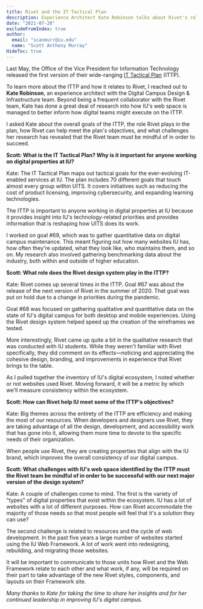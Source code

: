 ```yaml
---
title: Rivet and the IT Tactical Plan
description: Experience Architect Kate Robinson talks about Rivet's role in the IT Tactical Plan.
date: "2021-07-28"
excludeFromIndex: true
author:
  email: "scanmurr@iu.edu"
  name: "Scott Anthony Murray"
HideToc: true
---
```


Last May, the Office of the Vice President for Information Technology released the first version of their wide-ranging [IT Tactical Plan](https://assets.uits.iu.edu/pdf/VPIT-Tactical-Plan-May-2020.pdf) (ITTP).

To learn more about the ITTP and how it relates to Rivet, I reached out to **Kate Robinson**, an experience architect with the Digital Campus Design & Infrastructure team. Beyond being a frequent collaborator with the Rivet team, Kate has done a great deal of research into how IU's web space is managed to better inform how digital teams might execute on the ITTP.

I asked Kate about the overall goals of the ITTP, the role Rivet plays in the plan, how Rivet can help meet the plan's objectives, and what challenges her research has revealed that the Rivet team must be mindful of in order to succeed.

**Scott: What is the IT Tactical Plan? Why is it important for anyone working on digital properties at IU?**

Kate: The IT Tactical Plan maps out tactical goals for the ever-evolving IT-enabled services at IU. The plan includes 70 different goals that touch almost every group within UITS. It covers initiatives such as reducing the cost of product licensing, improving cybersecurity, and expanding learning technologies.  

The ITTP is important to anyone working in digital properties at IU because it provides insight into IU's technology-related priorities and provides information that is reshaping how UITS does its work. 

I worked on goal #69, which was to gather quantitative data on digital campus maintenance. This meant figuring out how many websites IU has, how often they're updated, what they look like, who maintains them, and so on. My research also involved gathering benchmarking data about the industry, both within and outside of higher education.

**Scott: What role does the Rivet design system play in the ITTP?**

Kate: Rivet comes up several times in the ITTP. Goal #67 was about the release of the next version of Rivet in the summer of 2020. That goal was put on hold due to a change in priorities during the pandemic. 

Goal #68 was focused on gathering qualitative and quantitative data on the state of IU's digital campus for both desktop and mobile experiences. Using the Rivet design system helped speed up the creation of the wireframes we tested. 

More interestingly, Rivet came up quite a bit in the qualitative research that was conducted with IU students. While they weren't familiar with Rivet specifically, they did comment on its effects—noticing and appreciating the cohesive design, branding, and improvements in experience that Rivet brings to the table.

As I pulled together the inventory of IU's digital ecosystem, I noted whether or not websites used Rivet. Moving forward, it will be a metric by which we'll measure consistency within the ecosystem.

**Scott: How can Rivet help IU meet some of the ITTP's objectives?**

Kate: Big themes across the entirety of the ITTP are efficiency and making the most of our resources. When developers and designers use Rivet, they are taking advantage of all the design, development, and accessibility work that has gone into it, allowing them more time to devote to the specific needs of their organization. 

When people use Rivet, they are creating properties that align with the IU brand, which improves the overall consistency of our digital campus.

**Scott: What challenges with IU's web space identified by the ITTP must the Rivet team be mindful of in order to be successful with our next major version of the design system?**

Kate: A couple of challenges come to mind. The first is the variety of "types" of digital properties that exist within the ecosystem. IU has a lot of websites with a lot of different purposes. How can Rivet accommodate the majority of those needs so that most people will feel that it's a solution they can use?

The second challenge is related to resources and the cycle of web development. In the past five years a large number of websites started using the IU Web Framework. A lot of work went into redesigning, rebuilding, and migrating those websites. 

It will be important to communicate to those units how Rivet and the Web Framework relate to each other and what work, if any, will be required on their part to take advantage of the new Rivet styles, components, and layouts on their Framework site.

*Many thanks to Kate for taking the time to share her insights and for her continued leadership in improving IU's digital campus.*